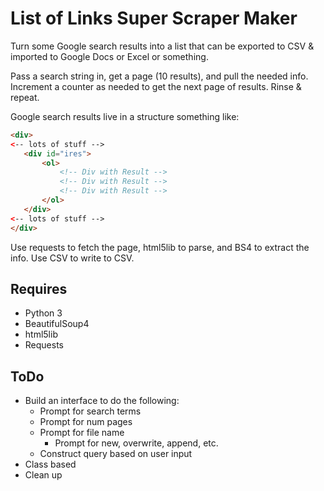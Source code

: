 # List of Links Super Scraper Maker

Turn some Google search results into a list that can be exported to CSV &
imported to Google Docs or Excel or something. 

Pass a search string in, get a page (10 results), and pull the needed info. 
Increment a counter as needed to get the next page of results. Rinse & repeat.
 
 Google search results live in a structure something like:
 
 ```html
<div>
<-- lots of stuff -->
    <div id="ires">
        <ol>
            <!-- Div with Result -->
            <!-- Div with Result -->
            <!-- Div with Result -->
        </ol>
    </div>
<-- lots of stuff -->
</div>
```

Use requests to fetch the page, html5lib to parse, and BS4 to extract the info.
Use CSV to write to CSV.

## Requires
- Python 3
- BeautifulSoup4
- html5lib
- Requests

## ToDo 
- Build an interface to do the following:
    - Prompt for search terms
    - Prompt for num pages
    - Prompt for file name
        - Prompt for new, overwrite, append, etc.
    - Construct query based on user input
- Class based
- Clean up


